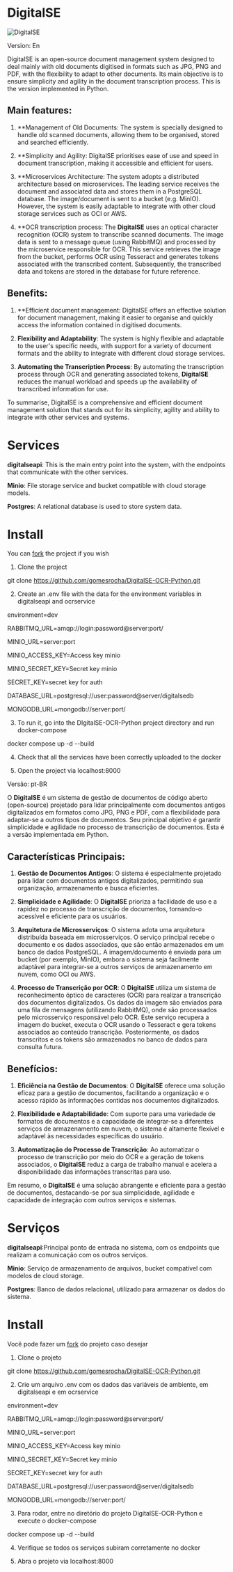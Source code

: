 # DigitalSE 

![DigitalSE](./DigitalSE.jpg)

Version: En

DigitalSE is an open-source document management system designed to deal mainly with old documents digitised in formats such as JPG, PNG and PDF, with the flexibility to adapt to other documents. Its main objective is to ensure simplicity and agility in the document transcription process. This is the version implemented in Python.

## Main features:

1. **Management of Old Documents: The system is specially designed to handle old scanned documents, allowing them to be organised, stored and searched efficiently.

2. **Simplicity and Agility: DigitalSE prioritises ease of use and speed in document transcription, making it accessible and efficient for users.

3. **Microservices Architecture: The system adopts a distributed architecture based on microservices. The leading service receives the document and associated data and stores them in a PostgreSQL database. The image/document is sent to a bucket (e.g. MinIO). However, the system is easily adaptable to integrate with other cloud storage services such as OCI or AWS.

4. **OCR transcription process: The **DigitalSE** uses an optical character recognition (OCR) system to transcribe scanned documents. The image data is sent to a message queue (using RabbitMQ) and processed by the microservice responsible for OCR. This service retrieves the image from the bucket, performs OCR using Tesseract and generates tokens associated with the transcribed content. Subsequently, the transcribed data and tokens are stored in the database for future reference.

## Benefits:

1. **Efficient document management: DigitalSE offers an effective solution for document management, making it easier to organise and quickly access the information contained in digitised documents.

2. **Flexibility and Adaptability**: The system is highly flexible and adaptable to the user's specific needs, with support for a variety of document formats and the ability to integrate with different cloud storage services.

3. **Automating the Transcription Process**: By automating the transcription process through OCR and generating associated tokens, **DigitalSE** reduces the manual workload and speeds up the availability of transcribed information for use.

To summarise, DigitalSE is a comprehensive and efficient document management solution that stands out for its simplicity, agility and ability to integrate with other services and systems.

# Services

**digitalseapi**: This is the main entry point into the system, with the endpoints that communicate with the other services.

**Minio**: File storage service and bucket compatible with cloud storage models.

**Postgres**: A relational database is used to store system data.

# Install


You can [fork](https://github.com/gomesrocha/DigitalSE-OCR-Python/fork) the project if you wish 


1. Clone the project

git clone https://github.com/gomesrocha/DigitalSE-OCR-Python.git

2. Create an .env file with the data for the environment variables in digitalseapi and ocrservice

environment=dev

RABBITMQ_URL=amqp://login:password@server:port/

MINIO_URL=server:port

MINIO_ACCESS_KEY=Access key minio

MINIO_SECRET_KEY=Secret key minio

SECRET_KEY=secret key for auth

DATABASE_URL=postgresql://user:password@server/digitalsedb

MONGODB_URL=mongodb://server:port/


3. To run it, go into the DIgitalSE-OCR-Python project directory and run docker-compose


docker compose up -d --build


4. Check that all the services have been correctly uploaded to the docker

5. Open the project via localhost:8000

Versão: pt-BR

O **DigitalSE** é um sistema de gestão de documentos de código aberto (open-source) projetado para lidar principalmente com documentos antigos digitalizados em formatos como JPG, PNG e PDF, com a flexibilidade para adaptar-se a outros tipos de documentos. Seu principal objetivo é garantir simplicidade e agilidade no processo de transcrição de documentos.  Esta é a versão implementada em Python.

## Características Principais:

1. **Gestão de Documentos Antigos**: O sistema é especialmente projetado para lidar com documentos antigos digitalizados, permitindo sua organização, armazenamento e busca eficientes.

2. **Simplicidade e Agilidade**: O **DigitalSE** prioriza a facilidade de uso e a rapidez no processo de transcrição de documentos, tornando-o acessível e eficiente para os usuários.

3. **Arquitetura de Microsserviços**: O sistema adota uma arquitetura distribuída baseada em microsserviços. O serviço principal recebe o documento e os dados associados, que são então armazenados em um banco de dados PostgreSQL. A imagem/documento é enviada para um bucket (por exemplo, MinIO), embora o sistema seja facilmente adaptável para integrar-se a outros serviços de armazenamento em nuvem, como OCI ou AWS.

4. **Processo de Transcrição por OCR**: O **DigitalSE** utiliza um sistema de reconhecimento óptico de caracteres (OCR) para realizar a transcrição dos documentos digitalizados. Os dados da imagem são enviados para uma fila de mensagens (utilizando RabbitMQ), onde são processados pelo microsserviço responsável pelo OCR. Este serviço recupera a imagem do bucket, executa o OCR usando o Tesseract e gera tokens associados ao conteúdo transcrição. Posteriormente, os dados transcritos e os tokens são armazenados no banco de dados para consulta futura.

## Benefícios:

1. **Eficiência na Gestão de Documentos**: O **DigitalSE** oferece uma solução eficaz para a gestão de documentos, facilitando a organização e o acesso rápido às informações contidas nos documentos digitalizados.

2. **Flexibilidade e Adaptabilidade**: Com suporte para uma variedade de formatos de documentos e a capacidade de integrar-se a diferentes serviços de armazenamento em nuvem, o sistema é altamente flexível e adaptável às necessidades específicas do usuário.

3. **Automatização do Processo de Transcrição**: Ao automatizar o processo de transcrição por meio do OCR e a geração de tokens associados, o **DigitalSE** reduz a carga de trabalho manual e acelera a disponibilidade das informações transcritas para uso.

Em resumo, o **DigitalSE** é uma solução abrangente e eficiente para a gestão de documentos, destacando-se por sua simplicidade, agilidade e capacidade de integração com outros serviços e sistemas.

# Serviços

**digitalseapi**:Principal ponto de entrada no sistema, com os endpoints que realizam a comunicação com os outros serviços.

**Minio**: Serviço de armazenamento de arquivos, bucket compatível com modelos de cloud storage.

**Postgres**: Banco de dados relacional, utilizado para armazenar os dados do sistema.

# Install


Você pode fazer um [fork](https://github.com/gomesrocha/DigitalSE-OCR-Python/fork) do projeto caso desejar 


1. Clone o projeto

git clone https://github.com/gomesrocha/DigitalSE-OCR-Python.git

2. Crie um arquivo .env com os dados das variáveis de ambiente, em digitalseapi e em ocrservice

environment=dev

RABBITMQ_URL=amqp://login:password@server:port/

MINIO_URL=server:port

MINIO_ACCESS_KEY=Access key minio

MINIO_SECRET_KEY=Secret key minio

SECRET_KEY=secret key for auth

DATABASE_URL=postgresql://user:password@server/digitalsedb

MONGODB_URL=mongodb://server:port/

3. Para rodar, entre no diretório do projeto DigitalSE-OCR-Python e execute o docker-compose

docker compose up -d --build


4. Verifique se todos os serviços subiram corretamente no docker

5. Abra o projeto via localhost:8000

